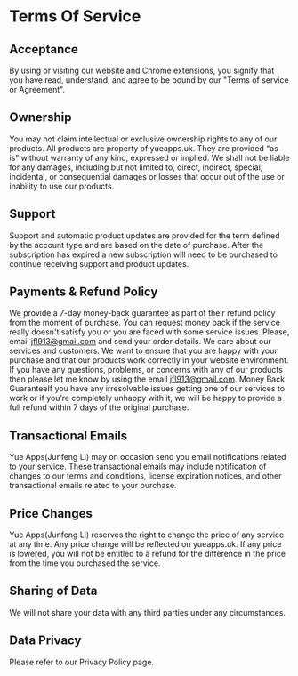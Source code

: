 # Terms Of Service
## Acceptance
By using or visiting our website and Chrome extensions, you signify that you have read, understand, and agree to be bound by our "Terms of service or Agreement".

## Ownership
You may not claim intellectual or exclusive ownership rights to any of our products. All products are property of yueapps.uk. They are provided “as is” without warranty of any kind, expressed or implied. We shall not be liable for any damages, including but not limited to, direct, indirect, special, incidental, or consequential damages or losses that occur out of the use or inability to use our products.

## Support
Support and automatic product updates are provided for the term defined by the account type and are based on the date of purchase. After the subscription has expired a new subscription will need to be purchased to continue receiving support and product updates.

## Payments & Refund Policy
 We provide a 7-day money-back guarantee as part of their refund policy from the moment of purchase. You can request money back if the service really doesn't satisfy you or you are faced with some service issues. Please, email jfl913@gmail.com and send your order details. We care about our services and customers. We want to ensure that you are happy with your purchase and that our products work correctly in your website environment. If you have any questions, problems, or concerns with any of our products then please let me know by using the email jfl913@gmail.com. Money Back GuaranteeIf you have any irresolvable issues getting one of our services to work or if you’re completely unhappy with it, we will be happy to provide a full refund within 7 days of the original purchase.

## Transactional Emails
Yue Apps(Junfeng Li) may on occasion send you email notifications related to your service. These transactional emails may include notification of changes to our terms and conditions, license expiration notices, and other transactional emails related to your purchase.

## Price Changes
Yue Apps(Junfeng Li) reserves the right to change the price of any service at any time. Any price change will be reflected on yueapps.uk. If any price is lowered, you will not be entitled to a refund for the difference in the price from the time you purchased the service.

## Sharing of Data
We will not share your data with any third parties under any circumstances.

## Data Privacy
Please refer to our Privacy Policy page.